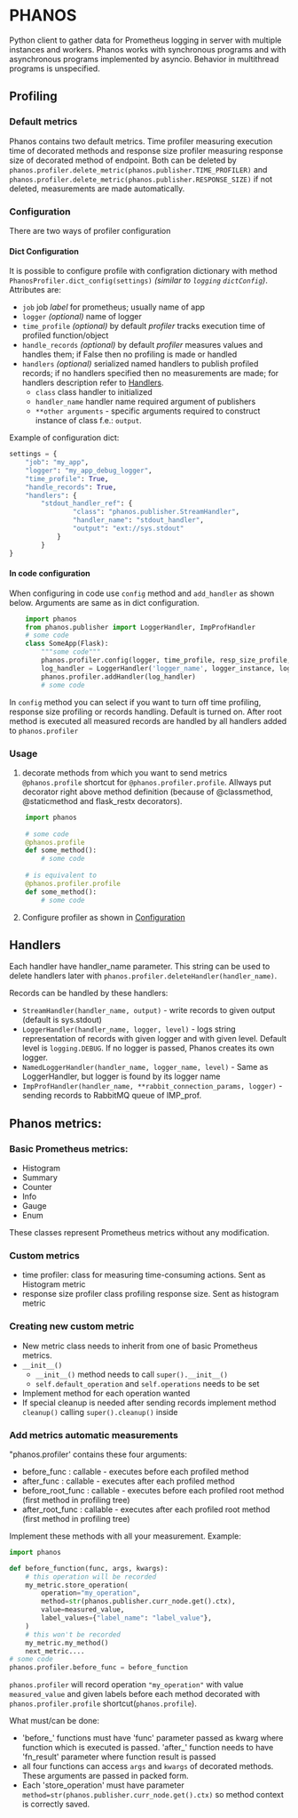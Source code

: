 # PHANOS

Python client to gather data for Prometheus logging in server with multiple instances and workers.
Phanos works with synchronous programs and with asynchronous programs implemented by asyncio.
Behavior in multithread programs is unspecified.

## Profiling

### Default metrics

Phanos contains two default metrics. Time profiler measuring execution time of
decorated methods and response size profiler measuring response size of decorated method
of endpoint. Both can be deleted by `phanos.profiler.delete_metric(phanos.publisher.TIME_PROFILER)`
and `phanos.profiler.delete_metric(phanos.publisher.RESPONSE_SIZE)` if not deleted, measurements are
made automatically.

### Configuration

There are two ways of profiler configuration

#### Dict Configuration
It is possible to configure profile with configration dictionary with method `PhanosProfiler.dict_config(settings)` _(similar to `logging` `dictConfig`)_. 
Attributes are:

- `job` job _label_ for prometheus; usually name of app
- `logger` _(optional)_ name of logger
- `time_profile` _(optional)_ by default _profiler_ tracks execution time of profiled function/object
- `handle_records` _(optional)_ by default _profiler_ measures values and handles them; if False then no profiling is made or handled
- `handlers` _(optional)_ serialized named handlers to publish profiled records; if no handlers specified then no measurements are made; for handlers description refer to [Handlers](#handlers).
  - `class` class handler to initialized
  - `handler_name` handler name required argument of publishers
  - `**other arguments` - specific arguments required to construct instance of class f.e.: `output`.

Example of configuration dict:

```python
settings = {
    "job": "my_app", 
    "logger": "my_app_debug_logger", 
    "time_profile": True, 
    "handle_records": True, 
    "handlers": {
        "stdout_handler_ref": {
                "class": "phanos.publisher.StreamHandler", 
                "handler_name": "stdout_handler", 
                "output": "ext://sys.stdout"
            }
        }
}
```

#### In code configuration
    
When configuring in code use `config` method and `add_handler` as shown below. Arguments are same as
in dict configuration.

```python      
    import phanos
    from phanos.publisher import LoggerHandler, ImpProfHandler
    # some code
    class SomeApp(Flask):
        """some code""" 
        phanos.profiler.config(logger, time_profile, resp_size_profile, handle_records)
        log_handler = LoggerHandler('logger_name', logger_instance, logging_level)
        phanos.profiler.addHandler(log_handler)    
        # some code
```

In `config` method you can select if you want to turn off  time profiling, response size profiling
 or records handling. Default is turned on.
After root method is executed all measured records are handled by all handlers added to
`phanos.profiler`

### Usage

1. decorate methods from which you want to send metrics `@phanos.profile` shortcut for `@phanos.profiler.profile`.
Allways put decorator right above method definition (because of @classmethod, @staticmethod and flask_restx decorators).

```python
    import phanos
   
    # some code
    @phanos.profile
    def some_method():
        # some code
    
    # is equivalent to
    @phanos.profiler.profile
    def some_method():
        # some code
```

2. Configure profiler as shown in [Configuration](#configuration)

## Handlers

Each handler have handler_name parameter. This string can be used to delete handlers later
with `phanos.profiler.deleteHandler(handler_name)`.

Records can be handled by these handlers:
 - `StreamHandler(handler_name, output)` - write records to given output (default is sys.stdout)
 - `LoggerHandler(handler_name, logger, level)` - logs string representation of records with given logger and with given level.
Default level is `logging.DEBUG`. If no logger is passed, Phanos creates its own logger. 
 - `NamedLoggerHandler(handler_name, logger_name, level)` - Same as LoggerHandler, but logger is found by its logger name
 - `ImpProfHandler(handler_name, **rabbit_connection_params, logger)` - sending records to RabbitMQ queue of IMP_prof.

## Phanos metrics:

### Basic Prometheus metrics:

 - Histogram
 - Summary
 - Counter
 - Info
 - Gauge
 - Enum

These classes represent Prometheus metrics without any modification.


### Custom metrics

 - time profiler: class for measuring time-consuming actions. Sent as Histogram metric
 - response size profiler class profiling response size. Sent as histogram metric
    

### Creating new custom metric

- New metric class needs to inherit from one of basic Prometheus metrics. 
- `__init__()`
  - `__init__()` method needs to call `super().__init__()`
  - `self.default_operation` and `self.operations` needs to be set
- Implement method for each operation wanted
- If special cleanup is needed after sending records implement method `cleanup()` calling `super().cleanup()` inside

### Add metrics automatic measurements

"phanos.profiler' contains these four arguments:
 
- before_func : callable - executes before each profiled method
- after_func : callable - executes after each profiled method
- before_root_func : callable - executes before each profiled root method (first method in profiling tree)
- after_root_func : callable - executes after each profiled root method (first method in profiling tree)

Implement these methods with all your measurement. Example:

```python
import phanos

def before_function(func, args, kwargs):
    # this operation will be recorded
    my_metric.store_operation(
        operation="my_operation",
        method=str(phanos.publisher.curr_node.get().ctx),
        value=measured_value,
        label_values={"label_name": "label_value"},
    )
    # this won't be recorded
    my_metric.my_method()
    next_metric....
# some code 
phanos.profiler.before_func = before_function
```

`phanos.profiler` will record operation `"my_operation"` with value `measured_value` and given labels before
each method decorated with `phanos.profiler.profile` shortcut(`phanos.profile`).

What must/can be done:

- 'before_' functions must have 'func' parameter passed as kwarg where function which is executed is passed.
'after_' function needs to have 'fn_result' parameter where function result is passed
- all four functions can access `args` and `kwargs` of decorated methods. These arguments are passed
in packed form.
- Each 'store_operation' must have parameter `method=str(phanos.publisher.curr_node.get().ctx)` so 
method context is correctly saved. 

